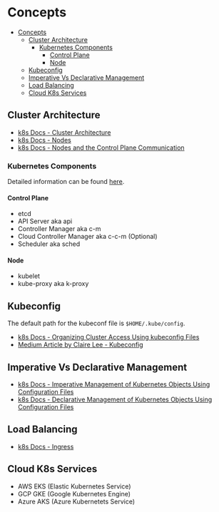 # Concepts

- [Concepts](#concepts)
  - [Cluster Architecture](#cluster-architecture)
    - [Kubernetes Components](#kubernetes-components)
      - [Control Plane](#control-plane)
      - [Node](#node)
  - [Kubeconfig](#kubeconfig)
  - [Imperative Vs Declarative Management](#imperative-vs-declarative-management)
  - [Load Balancing](#load-balancing)
  - [Cloud K8s Services](#cloud-k8s-services)

## Cluster Architecture

* [k8s Docs - Cluster Architecture](https://kubernetes.io/docs/concepts/architecture/)
* [k8s Docs - Nodes](https://kubernetes.io/docs/concepts/architecture/nodes/)
* [k8s Docs - Nodes and the Control Plane Communication](https://kubernetes.io/docs/concepts/architecture/control-plane-node-communication/)

### Kubernetes Components

Detailed information can be found [here](https://kubernetes.io/docs/concepts/overview/components/).

#### Control Plane

* etcd
* API Server aka api
* Controller Manager aka c-m
* Cloud Controller Manager aka c-c-m (Optional)
* Scheduler aka sched

#### Node

* kubelet
* kube-proxy aka k-proxy

## Kubeconfig

The default path for the kubeconf file is ```$HOME/.kube/config```.

* [k8s Docs - Organizing Cluster Access Using kubeconfig Files](https://kubernetes.io/docs/concepts/configuration/organize-cluster-access-kubeconfig/)
* [Medium Article by Claire Lee - Kubeconfig](https://yuminlee2.medium.com/kubernetes-kubeconfig-file-4aabe3b04ade#4890)

## Imperative Vs Declarative Management

* [k8s Docs - Imperative Management of Kubernetes Objects Using Configuration Files](https://kubernetes.io/docs/tasks/manage-kubernetes-objects/imperative-config/)
* [k8s Docs - Declarative Management of Kubernetes Objects Using Configuration Files](https://kubernetes.io/docs/tasks/manage-kubernetes-objects/declarative-config/)

## Load Balancing

* [k8s Docs - Ingress](https://kubernetes.io/docs/concepts/services-networking/ingress/#load-balancing)

## Cloud K8s Services 

* AWS EKS (Elastic Kubernetes Service)
* GCP GKE (Google Kubernetes Engine)
* Azure AKS (Azure Kubernetets Service)